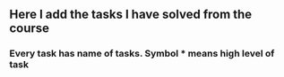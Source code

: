 ## Here I add the tasks I have solved from the course
### Every task has name of tasks. Symbol * means high level of task
